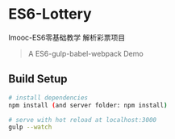 # ES6-Lottery

Imooc-ES6零基础教学 解析彩票项目

> A ES6-gulp-babel-webpack Demo

## Build Setup

``` bash
# install dependencies
npm install (and server folder: npm install)

# serve with hot reload at localhost:3000
gulp --watch
```
